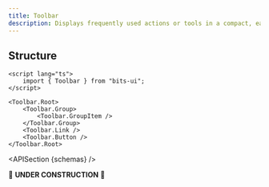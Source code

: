 ```yaml
---
title: Toolbar
description: Displays frequently used actions or tools in a compact, easily accessible bar.
---
```


<script>
	import { APISection, ComponentPreview, ToolbarDemo } from '@/components'
	export let schemas;
</script>

<ComponentPreview name="toolbar-demo" comp="Toolbar">

<ToolbarDemo slot="preview" />

</ComponentPreview>

## Structure

```svelte
<script lang="ts">
	import { Toolbar } from "bits-ui";
</script>

<Toolbar.Root>
	<Toolbar.Group>
		<Toolbar.GroupItem />
	</Toolbar.Group>
	<Toolbar.Link />
	<Toolbar.Button />
</Toolbar.Root>
```

<APISection {schemas} />

🚧 **UNDER CONSTRUCTION** 🚧
